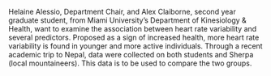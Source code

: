 Helaine Alessio, Department Chair, and Alex Claiborne, second year graduate student, from
Miami University’s Department of Kinesiology & Health, want to examine the association between heart
rate variability and several predictors. Proposed as a sign of increased health, more heart rate variability
is found in younger and more active individuals. Through a recent academic trip to Nepal, data were
collected on both students and Sherpa (local mountaineers). This data is to be used to compare the two
groups.
